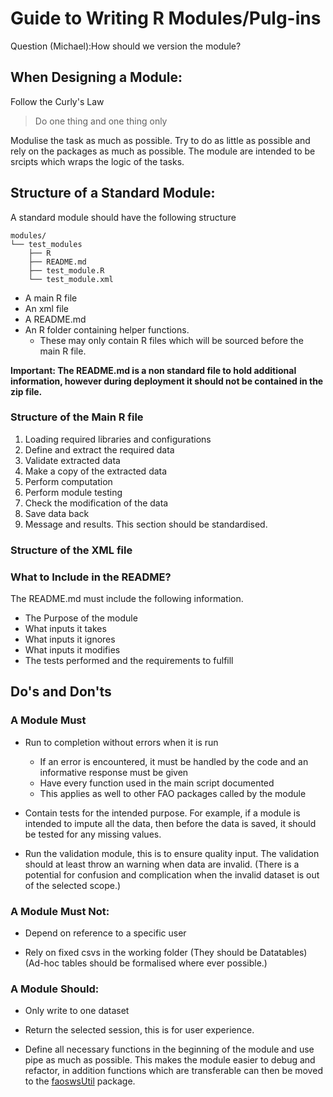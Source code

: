 # Guide to Writing R Modules/Pulg-ins

Question (Michael):How should we version the module?

## When Designing a Module:

Follow the Curly's Law

>  Do one thing and one thing only

Modulise the task as much as possible.  Try to do as little as
possible and rely on the packages as much as possible. The module are
intended to be srcipts which wraps the logic of the tasks.


## Structure of a Standard Module:

A standard module should have the following structure
```
modules/
└── test_modules
    ├── R
    ├── README.md
    ├── test_module.R
    └── test_module.xml
```

* A main R file
* An xml file
* A README.md
* An R folder containing helper functions.
  * These may only contain R files which will be sourced before the main R file.

**Important: The README.md is a non standard file to hold additional
  information, however during deployment it should not be contained in
  the zip file.**

### Structure of the Main R file

1. Loading required libraries and configurations
2. Define and extract the required data
3. Validate extracted data
4. Make a copy of the extracted data
5. Perform computation
6. Perform module testing
7. Check the modification of the data
8. Save data back
9. Message and results. This section should be standardised.

### Structure of the XML file


### What to Include in the README? 

The README.md must include the following information.

* The Purpose of the module
* What inputs it takes
* What inputs it ignores
* What inputs it modifies
* The tests performed and the requirements to fulfill



## Do's and Don'ts

### A Module Must

* Run to completion without errors when it is run
  * If an error is encountered, it must be handled by the code and an informative response must be given
  * Have every function used in the main script documented
  * This applies as well to other FAO packages called by the module

* Contain tests for the intended purpose. For example, if a module is
  intended to impute all the data, then before the data is saved, it
  should be tested for any missing values.

* Run the validation module, this is to ensure quality input. The
  validation should at least throw an warning when data are
  invalid. (There is a potential for confusion and complication when
  the invalid dataset is out of the selected scope.)
 

### A Module Must Not:

* Depend on reference to a specific user

* Rely on fixed csvs in the working folder (They should be Datatables)
  (Ad-hoc tables should be formalised where ever possible.)
 

### A Module Should:


* Only write to one dataset
* Return the selected session, this is for user experience.

* Define all necessary functions in the beginning of the module and
  use pipe as much as possible. This makes the module easier to debug
  and refactor, in addition functions which are transferable can then
  be moved to the
  [faoswsUtil](https://github.com/SWS-Methodology/faoswsUtil) package.
 

